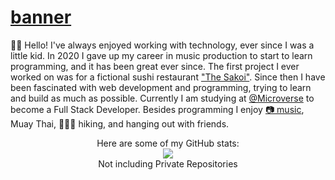 
# [banner](./memories.png)


👋🏼 Hello! I've always enjoyed working with technology, ever since I was a little kid. In 2020 I gave up my career in music production to start to learn programming, and it has been great ever since. The first project I ever worked on was for a fictional sushi restaurant ["The Sakoi"](https://cachemegifyoucan.github.io/SakoiWebsite/). Since then I have been fascinated with web development and programming, trying to learn and build as much as possible. Currently I am studying at [@Microverse](https://www.microverse.org) to become a Full Stack Developer. Besides programming I enjoy [📷 music](https://www.youtube.com/channel/UCOJLc_BTPc2Yq8sJxDOCsog), Muay Thai, 🚶🏼‍♂️ hiking, and hanging out with friends.




<div align="center">
    Here are some of my GitHub stats:
    <br>
    <img src="https://github-readme-stats.vercel.app/api?username=CacheMeGifYouCan&show_icons=true&theme=radical&title_color=37B256&icon_color=37B256&count_private=true&hide_title=true&show_owner=true&hide_border=true&hide=commits,contribs">
    <br>
    Not including Private Repositories
</div>

